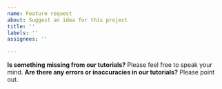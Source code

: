 ```yaml
---
name: Feature request
about: Suggest an idea for this project
title: ''
labels: ''
assignees: ''

---
```


**Is something missing from our tutorials?**
Please feel free to speak your mind.
**Are there any errors or inaccuracies in our tutorials?**
Please point out.
